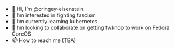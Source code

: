 - 👋 Hi, I’m @cringey-eisenstein
- 👀 I’m interested in fighting fascism
- 🌱 I’m currently learning kubernetes
- 💞️ I’m looking to collaborate on getting fwknop to work on Fedora CoreOS
- 📫 How to reach me (TBA)

<!---
cringey-eisenstein/cringey-eisenstein is a ✨ special ✨ repository because its `README.md` (this file) appears on your GitHub profile.
You can click the Preview link to take a look at your changes.
--->
